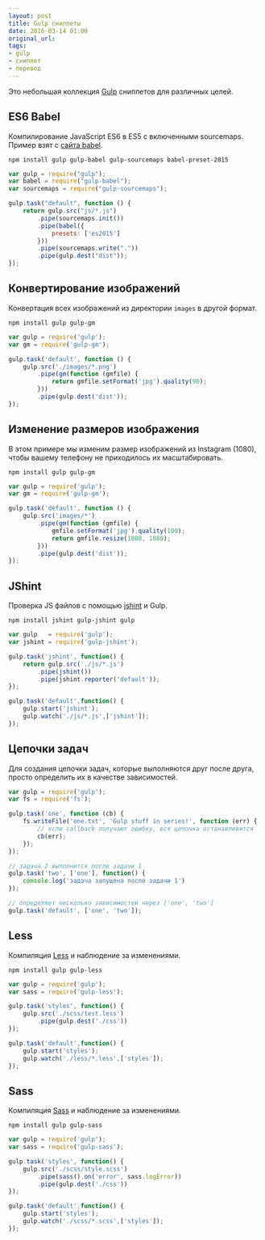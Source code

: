 ```yaml
---
layout: post
title: Gulp сниппеты
date: 2016-03-14 01:00
original_url:
tags:
- gulp
- сниппет
- перевод
---
```


Это небольшая коллекция [Gulp](http://gulpjs.com/) сниппетов для различных целей.

## ES6 Babel

Компилирование JavaScript ES6 в ES5 с включенными sourcemaps. Пример взят с [сайта babel](https://babeljs.io/docs/setup/#gulp).

```
npm install gulp gulp-babel gulp-sourcemaps babel-preset-2015
```

```js
var gulp = require("gulp");
var babel = require("gulp-babel");
var sourcemaps = require("gulp-sourcemaps");

gulp.task("default", function () {
	return gulp.src("js/*.js")
		.pipe(sourcemaps.init())
		.pipe(babel({
			presets: ['es2015']
		}))
		.pipe(sourcemaps.write("."))
		.pipe(gulp.dest("dist"));
});
```

## Конвертирование изображений

Конвертация всех изображений из директории `images` в другой формат.

```
npm install gulp gulp-gm
```

```js
var gulp = require('gulp');
var gm = require('gulp-gm');

gulp.task('default', function () {
	gulp.src('./images/*.png')
		.pipe(gm(function (gmfile) {
			return gmfile.setFormat('jpg').quality(90);
		}))
		.pipe(gulp.dest('dist'));
});
```

## Изменение размеров изображения

В этом примере мы изменим размер изображений из Instagram (1080), чтобы вашему телефону не приходилось их масштабировать.

```
npm install gulp gulp-gm
```

```js
var gulp = require('gulp');
var gm = require('gulp-gm');

gulp.task('default', function () {
	gulp.src('images/*')
		.pipe(gm(function (gmfile) {
			gmfile.setFormat('jpg').quality(100);
			return gmfile.resize(1080, 1080);
		}))
		.pipe(gulp.dest('dist'));
});
```

## JShint

Проверка JS файлов с помощью [jshint](http://jshint.com/) и Gulp.

```
npm install jshint gulp-jshint gulp
```

```js
var gulp   = require('gulp');
var jshint = require('gulp-jshint');

gulp.task('jshint', function() {
	return gulp.src('./js/*.js')
		.pipe(jshint())
		.pipe(jshint.reporter('default'));
});

gulp.task('default',function() {
	gulp.start('jshint');
	gulp.watch('./js/*.js',['jshint']);
});
```

## Цепочки задач

Для создания цепочки задач, которые выполняются друг после друга, просто определить их в качестве зависимостей.

```js
var gulp = require('gulp');
var fs = require('fs');

gulp.task('one', function (cb) {
	fs.writeFile('one.txt', 'Gulp stuff in series!', function (err) {
		// если callback получают ошибку, вся цепочка останавливится
		cb(err);
	});
});

// задача 2 выполнится после задачи 1
gulp.task('two', ['one'], function() {
	console.log('задача запущена после задачи 1')
});

// определяет несколько зависимостей через ['one', 'two']
gulp.task('default', ['one', 'two']);
```

## Less

Компиляция [Less](http://lesscss.org/) и наблюдение за изменениями.

```
npm install gulp gulp-less
```

```js
var gulp = require('gulp');
var sass = require('gulp-less');

gulp.task('styles', function() {
	gulp.src('./scss/test.less')
		.pipe(gulp.dest('./css'))
});

gulp.task('default',function() {
	gulp.start('styles');
	gulp.watch('./less/*.less',['styles']);
});
```

## Sass

Компиляция [Sass](http://sass-lang.com/) и наблюдение за изменениями.

```
npm install gulp gulp-sass
```

```js
var gulp = require('gulp');
var sass = require('gulp-sass');

gulp.task('styles', function() {
	gulp.src('./scss/style.scss')
		.pipe(sass().on('error', sass.logError))
		.pipe(gulp.dest('./css'))
});

gulp.task('default',function() {
	gulp.start('styles');
	gulp.watch('./scss/*.scss',['styles']);
});
```
